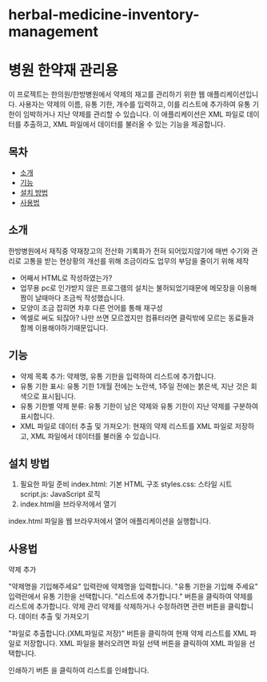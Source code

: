 # herbal-medicine-inventory-management
# 병원 한약재 관리용 

이 프로젝트는 한의원/한방병원에서 약제의 재고를 관리하기 위한 웹 애플리케이션입니다. 
사용자는 약제의 이름, 유통 기한, 개수를 입력하고, 이를 리스트에 추가하여 유통 기한이 임박하거나 지난 약제를 관리할 수 있습니다. 
이 애플리케이션은 XML 파일로 데이터를 추출하고, XML 파일에서 데이터를 불러올 수 있는 기능을 제공합니다.


## 목차

- [소개](#소개)
- [기능](#기능)
- [설치 방법](#설치-방법)
- [사용법](#사용법)

## 소개

한방병원에서 재직중 약재창고의 전산화 기록화가 전혀 되어있지않기에
매번 수기와 관리로 고통을 받는 현상황의 개선를 위해 조금이라도 업무의 부담을 줄이기 위해 제작

* 어째서 HTML로 작성하였는가?
* 업무용 pc로 인가받지 않은 프로그램의 설치는 불허되었기때문에 메모장을 이용해 짬이 날때마다 조금씩 작성했습니다.
* 모양이 조금 잡히면 차후 다른 언어를 통해 재구성
* 엑셀로 써도 되잖아? 나만 쓰면 모르겠지만 컴퓨터라면 클릭밖에 모르는 동료들과 함께 이용해야하기때문입니다.


## 기능

- 약제 목록 추가: 약제명, 유통 기한을 입력하여 리스트에 추가합니다.
- 유통 기한 표시: 유통 기한 1개월 전에는 노란색, 1주일 전에는 붉은색, 지난 것은 회색으로 표시됩니다.
- 유통 기한별 약제 분류: 유통 기한이 남은 약제와 유통 기한이 지난 약제를 구분하여 표시합니다.
- XML 파일로 데이터 추출 및 가져오기: 현재의 약제 리스트를 XML 파일로 저장하고, XML 파일에서 데이터를 불러올 수 있습니다.

## 설치 방법


1. 필요한 파일 준비
  index.html: 기본 HTML 구조
  styles.css: 스타일 시트
  script.js: JavaScript 로직
2.  index.html을 브라우저에서 열기

index.html 파일을 웹 브라우저에서 열어 애플리케이션을 실행합니다.

## 사용법
약제 추가

"약제명을 기입해주세요" 입력란에 약제명을 입력합니다.
"유통 기한을 기입해 주세요" 입력란에서 유통 기한을 선택합니다.
"리스트에 추가합니다." 버튼을 클릭하여 약제를 리스트에 추가합니다.
약제 관리
약제를 삭제하거나 수정하려면 관련 버튼을 클릭합니다.
데이터 추출 및 가져오기

"파일로 추출합니다.(XML파일로 저장)" 버튼을 클릭하여 현재 약제 리스트를 XML 파일로 저장합니다.
XML 파일을 불러오려면 파일 선택 버튼을 클릭하여 XML 파일을 선택합니다.

인쇄하기 버튼 을 클릭하여 리스트를 인쇄합니다.


